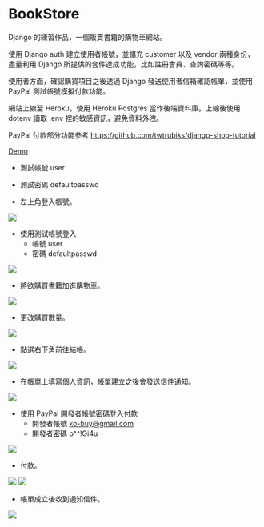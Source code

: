 # BookStore

Django 的練習作品，一個販賣書籍的購物車網站。

使用 Django auth 建立使用者帳號，並擴充 customer 以及 vendor 兩種身份，盡量利用 Django 所提供的套件達成功能，比如註冊會員、查詢密碼等等。

使用者方面，確認購買項目之後透過 Django 發送使用者信箱確認帳單，並使用 PayPal 測試帳號模擬付款功能。

網站上線至 Heroku，使用 Heroku Postgres 當作後端資料庫。上線後使用 dotenv 讀取 .env 裡的敏感資訊，避免資料外洩。

PayPal 付款部分功能參考 https://github.com/twtrubiks/django-shop-tutorial

[Demo](https://shielded-sierra-95814.herokuapp.com)


* 測試帳號 user
* 測試密碼 defaultpasswd

* 左上角登入帳號。

![](./img/1.png)


* 使用測試帳號登入
  * 帳號 user
  * 密碼 defaultpasswd

![](./img/2.png)


* 將欲購買書籍加進購物車。

![](./img/3.png)


* 更改購買數量。

![](./img/4.png)


* 點選右下角前往結帳。

![](./img/5.png)


* 在帳單上填寫個人資訊，帳單建立之後會發送信件通知。

![](./img/6.png)


* 使用 PayPal 開發者帳號密碼登入付款
    * 開發者帳號 ko-buy@gmail.com
    * 開發者密碼 p^^!Gi4u

![](./img/7.png)


* 付款。

![](./img/8.png)
![](./img/9.png)


* 帳單成立後收到通知信件。

![](./img/10.png)


